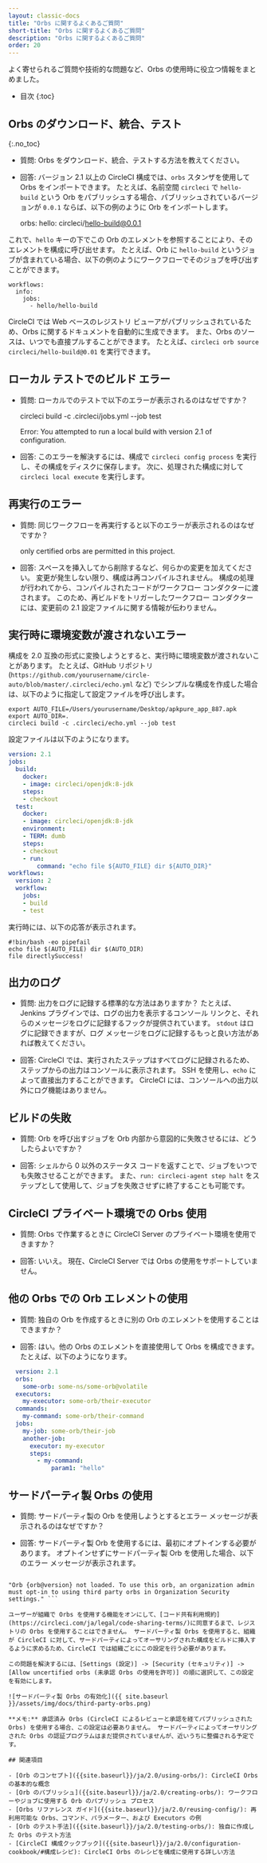 ```yaml
---
layout: classic-docs
title: "Orbs に関するよくあるご質問"
short-title: "Orbs に関するよくあるご質問"
description: "Orbs に関するよくあるご質問"
order: 20
---
```


よく寄せられるご質問や技術的な問題など、Orbs の使用時に役立つ情報をまとめました。

- 目次
{:toc}

## Orbs のダウンロード、統合、テスト
{:.no_toc}

- 質問: Orbs をダウンロード、統合、テストする方法を教えてください。

- 回答: バージョン 2.1 以上の CircleCI 構成では、`orbs` スタンザを使用して Orbs をインポートできます。 たとえば、名前空間 `circleci` で `hello-build` という Orb をパブリッシュする場合、パブリッシュされているバージョンが `0.0.1` ならば、以下の例のように Orb をインポートします。

    orbs:
         hello: circleci/hello-build@0.0.1
    

これで、`hello` キーの下でこの Orb のエレメントを参照することにより、そのエレメントを構成に呼び出せます。 たとえば、Orb に `hello-build` というジョブが含まれている場合、以下の例のようにワークフローでそのジョブを呼び出すことができます。

    workflows:
      info:
        jobs:
          - hello/hello-build
    

CircleCI では Web ベースのレジストリ ビューアがパブリッシュされているため、Orbs に関するドキュメントを自動的に生成できます。 また、Orbs のソースは、いつでも直接プルすることができます。 たとえば、`circleci orb source circleci/hello-build@0.01` を実行できます。

## ローカル テストでのビルド エラー

- 質問: ローカルでのテストで以下のエラーが表示されるのはなぜですか？

    circleci build -c .circleci/jobs.yml --job test
    

    Error:
    You attempted to run a local build with version 2.1 of configuration.
    

- 回答: このエラーを解決するには、構成で `circleci config process` を実行し、その構成をディスクに保存します。 次に、処理された構成に対して `circleci local execute` を実行します。

## 再実行のエラー

- 質問: 同じワークフローを再実行すると以下のエラーが表示されるのはなぜですか？

    only certified orbs are permitted in this project.
    

- 回答: スペースを挿入してから削除するなど、何らかの変更を加えてください。 変更が発生しない限り、構成は再コンパイルされません。 構成の処理が行われてから、コンパイルされたコードがワークフロー コンダクターに渡されます。 このため、再ビルドをトリガーしたワークフロー コンダクターには、変更前の 2.1 設定ファイルに関する情報が伝わりません。

## 実行時に環境変数が渡されないエラー

構成を 2.0 互換の形式に変換しようとすると、実行時に環境変数が渡されないことがあります。 たとえば、GitHub リポジトリ (`https://github.com/yourusername/circle-auto/blob/master/.circleci/echo.yml` など) でシンプルな構成を作成した場合は、以下のように指定して設定ファイルを呼び出します。

    export AUTO_FILE=/Users/yourusername/Desktop/apkpure_app_887.apk
    export AUTO_DIR=.
    circleci build -c .circleci/echo.yml --job test
    

設定ファイルは以下のようになります。

```yaml
version: 2.1
jobs:
  build:
    docker:
    - image: circleci/openjdk:8-jdk
    steps:
    - checkout
  test:
    docker:
    - image: circleci/openjdk:8-jdk
    environment:
    - TERM: dumb
    steps:
    - checkout
    - run:
        command: "echo file ${AUTO_FILE} dir ${AUTO_DIR}"
workflows:
  version: 2
  workflow:
    jobs:
    - build
    - test
```

実行時には、以下の応答が表示されます。

    #!bin/bash -eo pipefail
    echo file $(AUTO_FILE) dir $(AUTO_DIR)
    file directlySuccess!
    

## 出力のログ

- 質問: 出力をログに記録する標準的な方法はありますか？ たとえば、Jenkins プラグインでは、ログの出力を表示するコンソール リンクと、それらのメッセージをログに記録するフックが提供されています。 `stdout` はログに記録できますが、ログ メッセージをログに記録するもっと良い方法があれば教えてください。

- 回答: CircleCI では、実行されたステップはすべてログに記録されるため、ステップからの出力はコンソールに表示されます。 SSH を使用し、`echo` によって直接出力することができます。 CircleCI には、コンソールへの出力以外にログ機能はありません。

## ビルドの失敗

- 質問: Orb を呼び出すジョブを Orb 内部から意図的に失敗させるには、どうしたらよいですか？

- 回答: シェルから 0 以外のステータス コードを返すことで、ジョブをいつでも失敗させることができます。 また、`run: circleci-agent step halt` をステップとして使用して、ジョブを失敗させずに終了することも可能です。

## CircleCI プライベート環境での Orbs 使用

- 質問: Orbs で作業するときに CircleCI Server のプライベート環境を使用できますか？

- 回答: いいえ。 現在、CircleCI Server では Orbs の使用をサポートしていません。

## 他の Orbs での Orb エレメントの使用

- 質問: 独自の Orb を作成するときに別の Orb のエレメントを使用することはできますか？

- 回答: はい。他の Orbs のエレメントを直接使用して Orbs を構成できます。 たとえば、以下のようになります。

```yaml
  version: 2.1
  orbs:
    some-orb: some-ns/some-orb@volatile
  executors:
    my-executor: some-orb/their-executor
  commands:
    my-command: some-orb/their-command
  jobs:
    my-job: some-orb/their-job
    another-job:
      executor: my-executor
      steps:
        - my-command:
            param1: "hello"
  ```

## サードパーティ製 Orbs の使用

* 質問: サードパーティ製の Orb を使用しようとするとエラー メッセージが表示されるのはなぜですか？

* 回答: サードパーティ製 Orb を使用するには、最初にオプトインする必要があります。 オプトインせずにサードパーティ製 Orb を使用した場合、以下のエラー メッセージが表示されます。

```

"Orb {orb@version} not loaded. To use this orb, an organization admin must opt-in to using third party orbs in Organization Security settings." ```

ユーザーが組織で Orbs を使用する機能をオンにして、[コード共有利用規約](https://circleci.com/ja/legal/code-sharing-terms/)に同意するまで、レジストリの Orbs を使用することはできません。 サードパーティ製 Orbs を使用すると、組織が CircleCI に対して、サードパーティによってオーサリングされた構成をビルドに挿入するように求めるため、CircleCI では組織ごとにこの設定を行う必要があります。

この問題を解決するには、[Settings (設定)] -> [Security (セキュリティ)] -> [Allow uncertified orbs (未承認 Orbs の使用を許可)] の順に選択して、この設定を有効にします。

![サードパーティ製 Orbs の有効化]({{ site.baseurl }}/assets/img/docs/third-party-orbs.png)

**メモ:** 承認済み Orbs (CircleCI によるレビューと承認を経てパブリッシュされた Orbs) を使用する場合、この設定は必要ありません。 サードパーティによってオーサリングされた Orbs の認証プログラムはまだ提供されていませんが、近いうちに整備される予定です。

## 関連項目

- [Orb のコンセプト]({{site.baseurl}}/ja/2.0/using-orbs/): CircleCI Orbs の基本的な概念
- [Orb のパブリッシュ]({{site.baseurl}}/ja/2.0/creating-orbs/): ワークフローやジョブに使用する Orb のパブリッシュ プロセス
- [Orbs リファレンス ガイド]({{site.baseurl}}/ja/2.0/reusing-config/): 再利用可能な Orbs、コマンド、パラメーター、および Executors の例
- [Orb のテスト手法]({{site.baseurl}}/ja/2.0/testing-orbs/): 独自に作成した Orbs のテスト方法
- [CircleCI 構成クックブック]({{site.baseurl}}/ja/2.0/configuration-cookbook/#構成レシピ): CircleCI Orbs のレシピを構成に使用する詳しい方法
